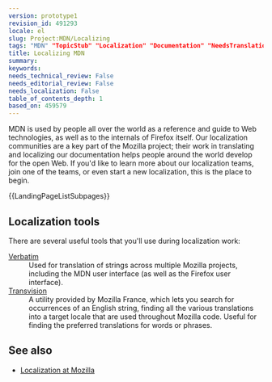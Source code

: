 ```yaml
---
version: prototype1
revision_id: 491293
locale: el
slug: Project:MDN/Localizing
tags: "MDN" "TopicStub" "Localization" "Documentation" "NeedsTranslation"
title: Localizing MDN
summary: 
keywords: 
needs_technical_review: False
needs_editorial_review: False
needs_localization: False
table_of_contents_depth: 1
based_on: 459579
---
```

<p>MDN is used by people all over the world as a reference and guide to Web technologies, as well as to the internals of Firefox itself. Our localization communities are a key part of the Mozilla project; their work in translating and localizing our documentation helps people around the world develop for the open Web. If you'd like to learn more about our localization teams, join one of the teams, or even start a new localization, this is the place to begin.</p>
<p>{{LandingPageListSubpages}}</p>
<h2 id="Localization_tools">Localization tools</h2>
<p>There are several useful tools that you'll use during localization work:</p>
<dl>
  <dt>
    <a href="/en-US/docs/Mozilla/Localization/Localizing_with_Verbatim" title="/en-US/docs/Mozilla/Localization/Localizing_with_Verbatim">Verbatim</a></dt>
  <dd>
    Used for translation of strings across multiple Mozilla projects, including the MDN user interface (as well as the Firefox user interface).</dd>
  <dt>
    <a href="http://transvision.mozfr.org/" title="http://transvision.mozfr.org/">Transvision</a></dt>
  <dd>
    A utility provided by Mozilla France, which lets you search for occurrences of an English string, finding all the various translations into a target locale that are used throughout Mozilla code. Useful for finding the preferred translations for words or phrases.</dd>
</dl>
<h2 id="See_also">See also</h2>
<ul>
  <li><a href="/en-US/docs/Mozilla/Localization" title="/en-US/docs/Mozilla/Localization">Localization at Mozilla</a></li>
</ul>

